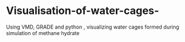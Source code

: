 # Visualisation-of-water-cages-
Using VMD, GRADE and python , visualizing  water cages formed during simulation of methane hydrate
